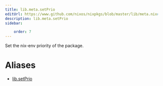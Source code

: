 ```yaml
---
title: lib.meta.setPrio
editUrl: https://www.github.com/nixos/nixpkgs/blob/master/lib/meta.nix#L66C13
description: lib.meta.setPrio
sidebar:

    order: 7
---
```


Set the nix-env priority of the package.


# Aliases

- [lib.setPrio](reference/lib/lib-setPrio)


